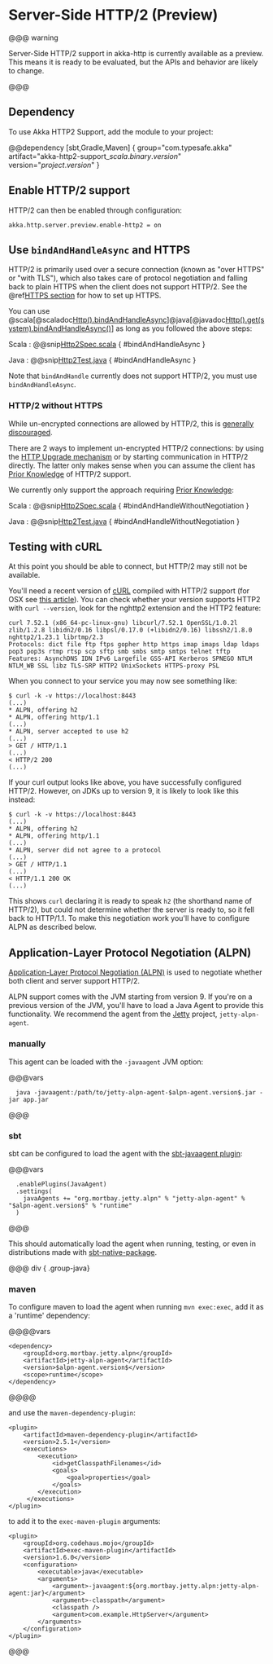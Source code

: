 # Server-Side HTTP/2 (Preview)

@@@ warning

Server-Side HTTP/2 support in akka-http is currently available as a preview.
This means it is ready to be evaluated, but the APIs and behavior are likely to change.

@@@

## Dependency

To use Akka HTTP2 Support, add the module to your project:

@@dependency [sbt,Gradle,Maven] {
  group="com.typesafe.akka"
  artifact="akka-http2-support_$scala.binary.version$"
  version="$project.version$"
}

## Enable HTTP/2 support

HTTP/2 can then be enabled through configuration:

```
akka.http.server.preview.enable-http2 = on
```

## Use `bindAndHandleAsync` and HTTPS

HTTP/2 is primarily used over a secure connection (known as "over HTTPS" or "with TLS"), which also takes care of protocol negotiation and falling back to plain HTTPS when the client does not support HTTP/2.
See the @ref[HTTPS section](server-https-support.md) for how to set up HTTPS.

You can use @scala[@scaladoc[Http().bindAndHandleAsync](akka.http.scaladsl.HttpExt)]@java[@javadoc[Http().get(system).bindAndHandleAsync()](akka.http.javadsl.HttpExt)] as long as you followed the above steps:

Scala
:   @@snip[Http2Spec.scala]($test$/scala/docs/http/scaladsl/Http2Spec.scala) { #bindAndHandleAsync }

Java
:   @@snip[Http2Test.java]($test$/java/docs/http/javadsl/Http2Test.java) { #bindAndHandleAsync }

Note that `bindAndHandle` currently does not support HTTP/2, you must use `bindAndHandleAsync`.

### HTTP/2 without HTTPS

While un-encrypted connections are allowed by HTTP/2, this is [generally discouraged](https://http2.github.io/faq/#does-http2-require-encryption).

There are 2 ways to implement un-encrypted HTTP/2 connections: by using the
[HTTP Upgrade mechanism](http://httpwg.org/specs/rfc7540.html#discover-http) or by starting communication in HTTP/2 directly.
The latter only makes sense when you can assume the client has [Prior Knowledge](http://httpwg.org/specs/rfc7540.html#known-http) of HTTP/2 support.

We currently only support the approach requiring [Prior Knowledge](http://httpwg.org/specs/rfc7540.html#known-http):

Scala
:   @@snip[Http2Spec.scala]($test$/scala/docs/http/scaladsl/Http2Spec.scala) { #bindAndHandleWithoutNegotiation }

Java
:   @@snip[Http2Test.java]($test$/java/docs/http/javadsl/Http2Test.java) { #bindAndHandleWithoutNegotiation }


## Testing with cURL

At this point you should be able to connect, but HTTP/2 may still not be available.

You'll need a recent version of [cURL](https://curl.haxx.se/) compiled with HTTP/2 support (for OSX see [this article](https://simonecarletti.com/blog/2016/01/http2-curl-macosx/)). You can check whether your version supports HTTP2 with `curl --version`, look for the nghttp2 extension and the HTTP2 feature:

```
curl 7.52.1 (x86_64-pc-linux-gnu) libcurl/7.52.1 OpenSSL/1.0.2l zlib/1.2.8 libidn2/0.16 libpsl/0.17.0 (+libidn2/0.16) libssh2/1.8.0 nghttp2/1.23.1 librtmp/2.3
Protocols: dict file ftp ftps gopher http https imap imaps ldap ldaps pop3 pop3s rtmp rtsp scp sftp smb smbs smtp smtps telnet tftp
Features: AsynchDNS IDN IPv6 Largefile GSS-API Kerberos SPNEGO NTLM NTLM_WB SSL libz TLS-SRP HTTP2 UnixSockets HTTPS-proxy PSL
```

When you connect to your service you may now see something like:

```
$ curl -k -v https://localhost:8443
(...)
* ALPN, offering h2
* ALPN, offering http/1.1
(...)
* ALPN, server accepted to use h2
(...)
> GET / HTTP/1.1
(...)
< HTTP/2 200
(...)
```

If your curl output looks like above, you have successfully configured HTTP/2. However, on JDKs up to version 9, it is likely to look like this instead:

```
$ curl -k -v https://localhost:8443
(...)
* ALPN, offering h2
* ALPN, offering http/1.1
(...)
* ALPN, server did not agree to a protocol
(...)
> GET / HTTP/1.1
(...)
< HTTP/1.1 200 OK
(...)
```

This shows `curl` declaring it is ready to speak `h2` (the shorthand name of HTTP/2), but could not determine whether the server is ready to, so it fell back to HTTP/1.1. To make this negotiation work you'll have to configure ALPN as described below.

## Application-Layer Protocol Negotiation (ALPN)

[Application-Layer Protocol Negotiation (ALPN)](https://en.wikipedia.org/wiki/Application-Layer_Protocol_Negotiation) is used to negotiate whether both client and server support HTTP/2.

ALPN support comes with the JVM starting from version 9. If you're on a previous version of the JVM, you'll have to load a Java Agent to provide this functionality. We recommend the agent from the [Jetty](http://www.eclipse.org/jetty/) project, `jetty-alpn-agent`.

### manually

This agent can be loaded with the `-javaagent` JVM option:

@@@vars
```
  java -javaagent:/path/to/jetty-alpn-agent-$alpn-agent.version$.jar -jar app.jar
```
@@@

### sbt

sbt can be configured to load the agent with the [sbt-javaagent plugin](https://github.com/sbt/sbt-javaagent):

@@@vars
```
  .enablePlugins(JavaAgent)
  .settings(
    javaAgents += "org.mortbay.jetty.alpn" % "jetty-alpn-agent" % "$alpn-agent.version$" % "runtime"
  )
```
@@@

This should automatically load the agent when running, testing, or even in distributions made with [sbt-native-package](https://github.com/sbt/sbt-native-packager).

@@@ div { .group-java}

### maven

To configure maven to load the agent when running `mvn exec:exec`, add it as a 'runtime' dependency:

@@@@vars
```
<dependency>
    <groupId>org.mortbay.jetty.alpn</groupId>
    <artifactId>jetty-alpn-agent</artifactId>
    <version>$alpn-agent.version$</version>
    <scope>runtime</scope>
</dependency>
```
@@@@

and use the `maven-dependency-plugin`:

```
<plugin>
    <artifactId>maven-dependency-plugin</artifactId>
    <version>2.5.1</version>
    <executions>
        <execution>
            <id>getClasspathFilenames</id>
            <goals>
                <goal>properties</goal>
            </goals>
        </execution>
     </executions>
</plugin>
```

to add it to the `exec-maven-plugin` arguments:

```
<plugin>
    <groupId>org.codehaus.mojo</groupId>
    <artifactId>exec-maven-plugin</artifactId>
    <version>1.6.0</version>
    <configuration>
        <executable>java</executable>
        <arguments>
            <argument>-javaagent:${org.mortbay.jetty.alpn:jetty-alpn-agent:jar}</argument>
            <argument>-classpath</argument>
            <classpath />
            <argument>com.example.HttpServer</argument>
        </arguments>
    </configuration>
</plugin>
```

@@@
